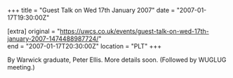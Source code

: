 +++
title = "Guest Talk on Wed 17th January 2007"
date = "2007-01-17T19:30:00Z"

[extra]
original = "https://uwcs.co.uk/events/guest-talk-on-wed-17th-january-2007-1474488987724/"    
end = "2007-01-17T20:30:00Z"
location = "PLT"
+++

By Warwick graduate, Peter Ellis. More details soon. (Followed by WUGLUG meeting.)

